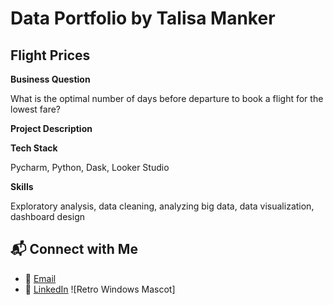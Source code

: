 # Data Portfolio by Talisa Manker

## Flight Prices
**Business Question**

What is the optimal number of days before departure to book a flight for the lowest fare?

**Project Description**

**Tech Stack**

Pycharm, Python, Dask, Looker Studio 

**Skills**

Exploratory analysis, data cleaning, analyzing big data, data visualization, dashboard design 


## 📬 Connect with Me
- 📧 [Email](mailto:talisamanker@gmail.com)
- 🔗 [LinkedIn](https://www.linkedin.com/in/talisamanker/)
![Retro Windows Mascot]
